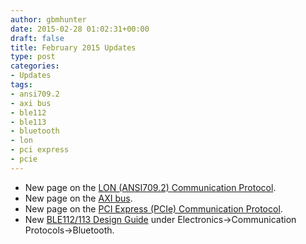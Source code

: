 ```yaml
---
author: gbmhunter
date: 2015-02-28 01:02:31+00:00
draft: false
title: February 2015 Updates
type: post
categories:
- Updates
tags:
- ansi709.2
- axi bus
- ble112
- ble113
- bluetooth
- lon
- pci express
- pcie
---
```


* New page on the [LON (ANSI709.2) Communication Protocol](/electronics/communication-protocols/lon-ansi709-2-communication-protocol).
* New page on the [AXI bus](/electronics/communication-protocols/axi-bus).
* New page on the [PCI Express (PCIe) Communication Protocol](/electronics/communication-protocols/pci-express-pcie).
* New [BLE112/113 Design Guide](/electronics/components/bluetooth/ble112ble113-design-guide) under Electronics->Communication Protocols->Bluetooth.

